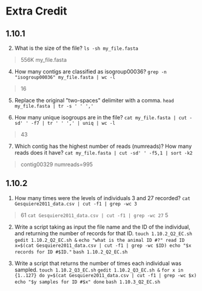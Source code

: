 # Extra Credit

## 1.10.1

2. What is the size of the file?
`ls -sh my_file.fasta`
> 556K my_file.fasta

4. How many contigs are classified as isogroup00036?
`grep -n "isogroup00036" my_file.fasta | wc -l`
> 16

5. Replace the original "two-spaces" delimiter with a comma.
`head my_file.fasta | tr -s ' ' ','`

6. How many unique isogroups are in the file?
`cat my_file.fasta | cut -sd' ' -f7 | tr ' ' ',' | uniq | wc -l`
> 43 

7. Which contig has the highest number of reads (numreads)? How many reads does it have? 
`cat my_file.fasta | cut -sd' ' -f5,1 | sort -k2`
> contig00329 numreads=995



## 1.10.2

1. How many times were the levels of individuals 3 and 27 recorded?
`cat Gesquiere2011_data.csv | cut -f1 | grep -wc 3`
> 61
`cat Gesquiere2011_data.csv | cut -f1 | grep -wc 27`
> 5

2. Write a script taking as input the file name and the ID of the individual, and returning the number of records for that ID. 
`touch 1.10.2_Q2_EC.sh`
`gedit 1.10.2_Q2_EC.sh &`
`echo "what is the animal ID #?"
read ID
x=$(cat Gesquiere2011_data.csv | cut -f1 | grep -wc $ID)
echo "$x records for ID #$ID."`
`bash 1.10.2_Q2_EC.sh`

3. Write a script that returns the number of times each individual was sampled. 
`touch 1.10.2_Q3_EC.sh`
`gedit 1.10.2_Q3_EC.sh &`
`for x in {1..127}
	do y=$(cat Gesquiere2011_data.csv | cut -f1 | grep -wc $x)
echo "$y samples for ID #$x"
done`
`bash 1.10.3_Q2_EC.sh`


